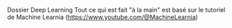 Dossier Deep Learning
Tout ce qui est fait "à la main" est basé sur le tutoriel de Machine Learnia (https://www.youtube.com/@MachineLearnia)
